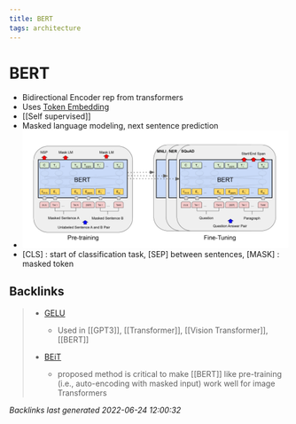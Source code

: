 ```yaml
---
title: BERT
tags: architecture
---
```


# BERT
- Bidirectional Encoder rep from transformers
- Uses [Token Embedding](Token%20Embedding.md)
- [[Self supervised]]
- Masked language modeling, next sentence prediction
- ![im](assets/Pasted%20Image%2020220307183916.png)
- [CLS] : start of classification task, [SEP] between sentences, [MASK] : masked token














## Backlinks

> - [GELU](GELU.md)
>   - Used in [[GPT3]], [[Transformer]], [[Vision Transformer]], [[BERT]]
>    
> - [BEiT](BEiT.md)
>   - proposed method is critical to make [[BERT]] like pre-training (i.e., auto-encoding with masked input) work well for image Transformers

_Backlinks last generated 2022-06-24 12:00:32_
